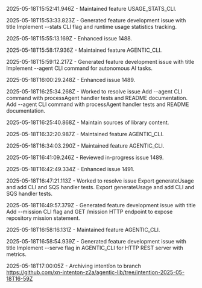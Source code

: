 2025-05-18T15:52:41.946Z - Maintained feature USAGE_STATS_CLI.

2025-05-18T15:53:33.823Z - Generated feature development issue with title Implement --stats CLI flag and runtime usage statistics tracking.

2025-05-18T15:55:13.169Z - Enhanced issue 1488.

2025-05-18T15:58:17.936Z - Maintained feature AGENTIC_CLI.

2025-05-18T15:59:12.217Z - Generated feature development issue with title Implement --agent CLI command for autonomous AI tasks.

2025-05-18T16:00:29.248Z - Enhanced issue 1489.

2025-05-18T16:25:34.268Z - Worked to resolve issue Add --agent CLI command with processAgent handler tests and README documentation. Add --agent CLI command with processAgent handler tests and README documentation.

2025-05-18T16:25:40.868Z - Maintain sources of library content.

2025-05-18T16:32:20.987Z - Maintained feature AGENTIC_CLI.

2025-05-18T16:34:03.290Z - Maintained feature AGENTIC_CLI.

2025-05-18T16:41:09.246Z - Reviewed in-progress issue 1489.

2025-05-18T16:42:49.334Z - Enhanced issue 1491.

2025-05-18T16:47:21.113Z - Worked to resolve issue Export generateUsage and add CLI and SQS handler tests. Export generateUsage and add CLI and SQS handler tests.

2025-05-18T16:49:57.379Z - Generated feature development issue with title Add --mission CLI flag and GET /mission HTTP endpoint to expose repository mission statement.

2025-05-18T16:58:16.131Z - Maintained feature AGENTIC_CLI.

2025-05-18T16:58:54.939Z - Generated feature development issue with title Implement --serve flag in AGENTIC_CLI for HTTP REST server with metrics.

2025-05-18T17:00:05Z - Archiving intentïon to branch https://github.com/xn-intenton-z2a/agentic-lib/tree/intention-2025-05-18T16-59Z

